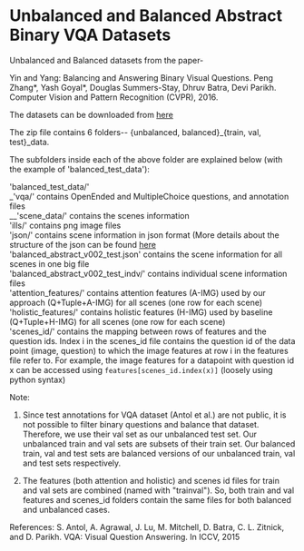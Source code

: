 # Unbalanced and Balanced Abstract Binary VQA Datasets

Unbalanced and Balanced datasets from the paper- 

Yin and Yang: Balancing and Answering Binary Visual Questions.
Peng Zhang\*, Yash Goyal\*, Douglas Summers-Stay, Dhruv Batra, Devi Parikh.
Computer Vision and Pattern Recognition (CVPR), 2016.

The datasets can be downloaded from [here](https://computing.ece.vt.edu/~ygoyal/binaryVQA_dataset/binaryVQA_dataset.zip)

The zip file contains 6 folders-- {unbalanced, balanced}_{train, val, test}_data.

The subfolders inside each of the above folder are explained below (with the example of 'balanced_test_data'):

'balanced_test_data/' <br />
_'vqa/' contains OpenEnded and MultipleChoice questions, and annotation files <br />
__'scene_data/' contains the scenes information <br />
		'ills/' contains png image files <br />
		'json/' contains scene information in json format (More details about the structure of the json can be found [here](https://github.com/VT-vision-lab/abstract_scenes_v002#scene-json-format) <br />
			'balanced_abstract_v002_test.json' contains the scene information for all scenes in one big file <br />
			'balanced_abstract_v002_test_indv/' contains individual scene information files <br />
	'attention_features/' contains attention features (A-IMG) used by our approach (Q+Tuple+A-IMG) for all scenes (one row for each scene) <br />
	'holistic_features/' contains holistic features (H-IMG) used by baseline (Q+Tuple+H-IMG) for all scenes (one row for each scene) <br />
	'scenes_id/' contains the mapping between rows of features and the question ids. Index i in the scenes_id file contains the question id of the data point (image, question) to which the image features at row i in the features file refer to. For example, the image features for a datapoint with question id x can be accessed using `features[scenes_id.index(x)]` (loosely using python syntax) <br />


Note:

1. Since test annotations for VQA dataset (Antol et al.) are not public, it is not possible to filter binary questions and balance that dataset. Therefore, we use their val set as our unbalanced test set. Our unbalanced train and val sets are subsets of their train set. Our balanced train, val and test sets are balanced versions of our unbalanced train, val and test sets respectively.

2. The features (both attention and holistic) and scenes id files for train and val sets are combined (named with "trainval"). So, both train and val features and scenes_id folders contain the same files for both balanced and unbalanced cases.



References:
S. Antol, A. Agrawal, J. Lu, M. Mitchell, D. Batra, C. L. Zitnick, and D. Parikh. VQA: Visual Question Answering. In ICCV, 2015
